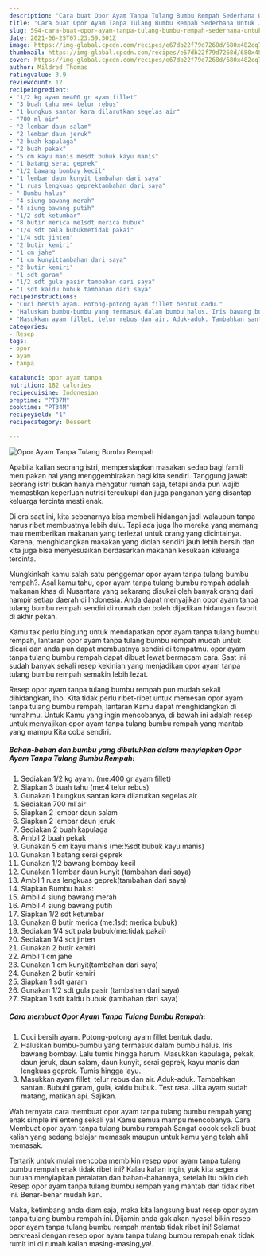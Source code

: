 ```yaml
---
description: "Cara buat Opor Ayam Tanpa Tulang Bumbu Rempah Sederhana Untuk Jualan"
title: "Cara buat Opor Ayam Tanpa Tulang Bumbu Rempah Sederhana Untuk Jualan"
slug: 594-cara-buat-opor-ayam-tanpa-tulang-bumbu-rempah-sederhana-untuk-jualan
date: 2021-06-25T07:23:59.501Z
image: https://img-global.cpcdn.com/recipes/e67db22f79d7268d/680x482cq70/opor-ayam-tanpa-tulang-bumbu-rempah-foto-resep-utama.jpg
thumbnail: https://img-global.cpcdn.com/recipes/e67db22f79d7268d/680x482cq70/opor-ayam-tanpa-tulang-bumbu-rempah-foto-resep-utama.jpg
cover: https://img-global.cpcdn.com/recipes/e67db22f79d7268d/680x482cq70/opor-ayam-tanpa-tulang-bumbu-rempah-foto-resep-utama.jpg
author: Mildred Thomas
ratingvalue: 3.9
reviewcount: 12
recipeingredient:
- "1/2 kg ayam me400 gr ayam fillet"
- "3 buah tahu me4 telur rebus"
- "1 bungkus santan kara dilarutkan segelas air"
- "700 ml air"
- "2 lembar daun salam"
- "2 lembar daun jeruk"
- "2 buah kapulaga"
- "2 buah pekak"
- "5 cm kayu manis mesdt bubuk kayu manis"
- "1 batang serai geprek"
- "1/2 bawang bombay kecil"
- "1 lembar daun kunyit tambahan dari saya"
- "1 ruas lengkuas geprektambahan dari saya"
- " Bumbu halus"
- "4 siung bawang merah"
- "4 siung bawang putih"
- "1/2 sdt ketumbar"
- "8 butir merica me1sdt merica bubuk"
- "1/4 sdt pala bubukmetidak pakai"
- "1/4 sdt jinten"
- "2 butir kemiri"
- "1 cm jahe"
- "1 cm kunyittambahan dari saya"
- "2 butir kemiri"
- "1 sdt garam"
- "1/2 sdt gula pasir tambahan dari saya"
- "1 sdt kaldu bubuk tambahan dari saya"
recipeinstructions:
- "Cuci bersih ayam. Potong-potong ayam fillet bentuk dadu."
- "Haluskan bumbu-bumbu yang termasuk dalam bumbu halus. Iris bawang bombay. Lalu tumis hingga harum. Masukkan kapulaga, pekak, daun jeruk, daun salam, daun kunyit, serai geprek, kayu manis dan lengkuas geprek. Tumis hingga layu."
- "Masukkan ayam fillet, telur rebus dan air. Aduk-aduk. Tambahkan santan. Bubuhi garam, gula, kaldu bubuk. Test rasa. Jika ayam sudah matang, matikan api. Sajikan."
categories:
- Resep
tags:
- opor
- ayam
- tanpa

katakunci: opor ayam tanpa 
nutrition: 182 calories
recipecuisine: Indonesian
preptime: "PT37M"
cooktime: "PT34M"
recipeyield: "1"
recipecategory: Dessert

---
```



![Opor Ayam Tanpa Tulang Bumbu Rempah](https://img-global.cpcdn.com/recipes/e67db22f79d7268d/680x482cq70/opor-ayam-tanpa-tulang-bumbu-rempah-foto-resep-utama.jpg)

Apabila kalian seorang istri, mempersiapkan masakan sedap bagi famili merupakan hal yang menggembirakan bagi kita sendiri. Tanggung jawab seorang istri bukan hanya mengatur rumah saja, tetapi anda pun wajib memastikan keperluan nutrisi tercukupi dan juga panganan yang disantap keluarga tercinta mesti enak.

Di era  saat ini, kita sebenarnya bisa membeli hidangan jadi walaupun tanpa harus ribet membuatnya lebih dulu. Tapi ada juga lho mereka yang memang mau memberikan makanan yang terlezat untuk orang yang dicintainya. Karena, menghidangkan masakan yang diolah sendiri jauh lebih bersih dan kita juga bisa menyesuaikan berdasarkan makanan kesukaan keluarga tercinta. 



Mungkinkah kamu salah satu penggemar opor ayam tanpa tulang bumbu rempah?. Asal kamu tahu, opor ayam tanpa tulang bumbu rempah adalah makanan khas di Nusantara yang sekarang disukai oleh banyak orang dari hampir setiap daerah di Indonesia. Anda dapat menyajikan opor ayam tanpa tulang bumbu rempah sendiri di rumah dan boleh dijadikan hidangan favorit di akhir pekan.

Kamu tak perlu bingung untuk mendapatkan opor ayam tanpa tulang bumbu rempah, lantaran opor ayam tanpa tulang bumbu rempah mudah untuk dicari dan anda pun dapat membuatnya sendiri di tempatmu. opor ayam tanpa tulang bumbu rempah dapat dibuat lewat bermacam cara. Saat ini sudah banyak sekali resep kekinian yang menjadikan opor ayam tanpa tulang bumbu rempah semakin lebih lezat.

Resep opor ayam tanpa tulang bumbu rempah pun mudah sekali dihidangkan, lho. Kita tidak perlu ribet-ribet untuk memesan opor ayam tanpa tulang bumbu rempah, lantaran Kamu dapat menghidangkan di rumahmu. Untuk Kamu yang ingin mencobanya, di bawah ini adalah resep untuk menyajikan opor ayam tanpa tulang bumbu rempah yang mantab yang mampu Kita coba sendiri.

<!--inarticleads1-->

##### Bahan-bahan dan bumbu yang dibutuhkan dalam menyiapkan Opor Ayam Tanpa Tulang Bumbu Rempah:

1. Sediakan 1/2 kg ayam. (me:400 gr ayam fillet)
1. Siapkan 3 buah tahu (me:4 telur rebus)
1. Gunakan 1 bungkus santan kara dilarutkan segelas air
1. Sediakan 700 ml air
1. Siapkan 2 lembar daun salam
1. Siapkan 2 lembar daun jeruk
1. Sediakan 2 buah kapulaga
1. Ambil 2 buah pekak
1. Gunakan 5 cm kayu manis (me:½sdt bubuk kayu manis)
1. Gunakan 1 batang serai geprek
1. Gunakan 1/2 bawang bombay kecil
1. Gunakan 1 lembar daun kunyit (tambahan dari saya)
1. Ambil 1 ruas lengkuas geprek(tambahan dari saya)
1. Siapkan  Bumbu halus:
1. Ambil 4 siung bawang merah
1. Ambil 4 siung bawang putih
1. Siapkan 1/2 sdt ketumbar
1. Gunakan 8 butir merica (me:1sdt merica bubuk)
1. Sediakan 1/4 sdt pala bubuk(me:tidak pakai)
1. Sediakan 1/4 sdt jinten
1. Gunakan 2 butir kemiri
1. Ambil 1 cm jahe
1. Gunakan 1 cm kunyit(tambahan dari saya)
1. Gunakan 2 butir kemiri
1. Siapkan 1 sdt garam
1. Gunakan 1/2 sdt gula pasir (tambahan dari saya)
1. Siapkan 1 sdt kaldu bubuk (tambahan dari saya)




<!--inarticleads2-->

##### Cara membuat Opor Ayam Tanpa Tulang Bumbu Rempah:

1. Cuci bersih ayam. Potong-potong ayam fillet bentuk dadu.
1. Haluskan bumbu-bumbu yang termasuk dalam bumbu halus. Iris bawang bombay. Lalu tumis hingga harum. Masukkan kapulaga, pekak, daun jeruk, daun salam, daun kunyit, serai geprek, kayu manis dan lengkuas geprek. Tumis hingga layu.
1. Masukkan ayam fillet, telur rebus dan air. Aduk-aduk. Tambahkan santan. Bubuhi garam, gula, kaldu bubuk. Test rasa. Jika ayam sudah matang, matikan api. Sajikan.




Wah ternyata cara membuat opor ayam tanpa tulang bumbu rempah yang enak simple ini enteng sekali ya! Kamu semua mampu mencobanya. Cara Membuat opor ayam tanpa tulang bumbu rempah Sangat cocok sekali buat kalian yang sedang belajar memasak maupun untuk kamu yang telah ahli memasak.

Tertarik untuk mulai mencoba membikin resep opor ayam tanpa tulang bumbu rempah enak tidak ribet ini? Kalau kalian ingin, yuk kita segera buruan menyiapkan peralatan dan bahan-bahannya, setelah itu bikin deh Resep opor ayam tanpa tulang bumbu rempah yang mantab dan tidak ribet ini. Benar-benar mudah kan. 

Maka, ketimbang anda diam saja, maka kita langsung buat resep opor ayam tanpa tulang bumbu rempah ini. Dijamin anda gak akan nyesel bikin resep opor ayam tanpa tulang bumbu rempah mantab tidak ribet ini! Selamat berkreasi dengan resep opor ayam tanpa tulang bumbu rempah enak tidak rumit ini di rumah kalian masing-masing,ya!.

